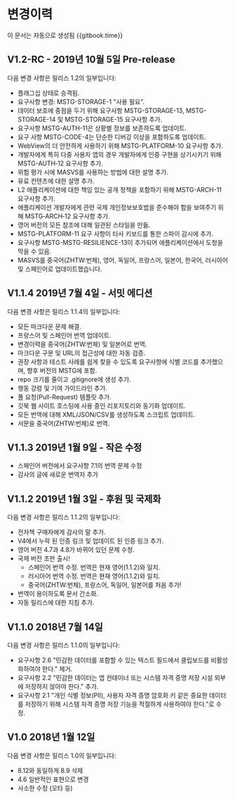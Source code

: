 # 변경이력

이 문서는 자동으로 생성됨 {{gitbook.time}}

## V1.2-RC - 2019년 10월 5일 Pre-release

다음 변경 사항은 릴리스 1.2의 일부입니다:

- 플래그십 상태로 승격됨.
- 요구사항 변경: MSTG-STORAGE-1 "사용 필요".
- 데이터 보호에 중점을 두기 위해 요구사항 MSTG-STORAGE-13, MSTG-STORAGE-14 및 MSTG-STORAGE-15 요구사항 추가.
- 요구사항 MSTG-AUTH-11은 상황별 정보를 보존하도록 업데이트.
- 요구 사항 MSTG-CODE-4는 단순한 디버깅 이상을 포함하도록 업데이트.
- WebView의 더 안전하게 사용하기 위해 MSTG-PLATFORM-10 요구사항 추가.
- 개발자에게 특히 다중 사용자 앱의 경우 개발자에게 인증 구현을 상기시키기 위해 MSTG-AUTH‐12 요구사항 추가.
- 위험 평가 시에 MASVS를 사용하는 방법에 대한 설명 추가.
- 유료 컨텐츠에 대한 설명 추가.
- L2 애플리케이션에 대한 책임 있는 공개 정책을 포함하기 위해 MSTG-ARCH-11 요구사항 추가.
- 애플리케이션 개발자에게 관련 국제 개인정보보호법을 준수해야 함을 보여주기 위해 MSTG‐ARCH‐12 요구사항 추가.
- 영어 버전의 모든 참조에 대해 일관된 스타일을 만듦.
- MSTG-PLATFORM-11 요구 사항이 타사 키보드를 통한 스파이 감시에 추가.
- 요구사항 MSTG-MSTG-RESILIENCE-13이 추가되어 애플리케이션에서 도청을 막을 수 있음.
- MASVS를 중국어(ZHTW:번체), 영어, 독일어, 프랑스어, 일본어, 한국어, 러시아어 및 스페인어로 업데이트했습니다.

## V1.1.4 2019년 7월 4일 - 서밋 에디션

다음 변경 사항은 릴리스 1.1.4의 일부입니다:

- 모든 마크다운 문제 해결.
- 프랑스어 및 스페인어 번역 업데이트.
- 변경이력을 중국어(ZHTW:번체) 및 일본어로 번역.
- 마크다운 구문 및 URL의 접근성에 대한 자동 검증.
- 권장 사항과 테스트 사례를 쉽게 찾을 수 있도록 요구사항에 식별 코드를 추가했으며, 향후 버전의 MSTG에 포함.
- repo 크기를 줄이고 .gitignore에 생성 추가.
- 행동 강령 및 기여 가이드라인 추가.
- 풀 요청(Pull-Request) 템플릿 추가.
- 깃북 웹 사이트 호스팅에 사용 중인 리포지토리와 동기화 업데이트.
- 모든 번역에 대해 XML/JSON/CSV를 생성하도록 스크립트 업데이트.
- 서문을 중국어(ZHTW:번체)로 번역.

## V1.1.3 2019년 1월 9일 - 작은 수정

- 스페인어 버전에서 요구사항 7.1의 번역 문제 수정
- 감사의 글에 새로운 번역자 추가

## V1.1.2 2019년 1월 3일 - 후원 및 국제화

다음 변경 사항은 릴리스 1.1.2의 일부입니다:

- 전자책 구매자에게 감사의 말 추가.
- V4에서 누락 된 인증 링크 및 업데이트 된 인증 링크 추가.
- 영어 버전 4.7과 4.8가 바뀌어 있던 문제 수정.
- 국제 버전 초판 출시!
  - 스페인어 번역 수정. 번역은 현재 영어(1.1.2)와 일치.
  - 러시아어 번역 수정. 번역은 현재 영어(1.1.2)와 일치.
  - 중국어(ZHTW:번체), 프랑스어, 독일어, 일본어를 처음 추가!
- 번역이 용이하도록 문서 간소화.
- 자동 릴리스에 대한 지침 추가.

## V1.1.0 2018년 7월 14일

다음 변경 사항은 릴리스 1.1.0의 일부입니다:

- 요구사항 2.6 "민감한 데이터를 포함할 수 있는 텍스트 필드에서 클립보드를 비활성화하여야 한다." 제거.
- 요구사항 2.2 "민감한 데이터는 앱 컨테이너 또는 시스템 자격 증명 저장 시설 외부에 저장하지 않아야 한다." 추가.
- 요구사항 2.1 "개인 식별 정보(PII), 사용자 자격 증명 암호화 키 같은 중요한 데이터를 저장하기 위해 시스템 자격 증명 저장 기능을 적절하게 사용하여야 한다."로 수정.

## V1.0 2018년 1월 12일

다음 변경 사항은 릴리스 1.0의 일부입니다:

- 8.12와 동일하게 8.9 삭제
- 4.6 일반적인 표현으로 변경
- 사소한 수정 (오타 등)
